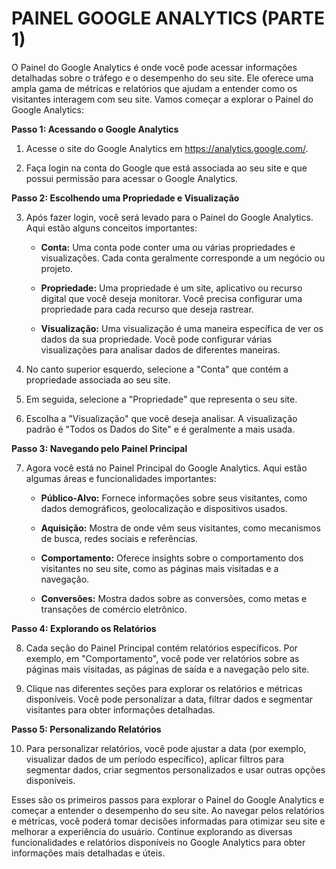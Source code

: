 # PAINEL GOOGLE ANALYTICS (PARTE 1)
O Painel do Google Analytics é onde você pode acessar informações detalhadas sobre o tráfego e o desempenho do seu site. Ele oferece uma ampla gama de métricas e relatórios que ajudam a entender como os visitantes interagem com seu site. Vamos começar a explorar o Painel do Google Analytics:

**Passo 1: Acessando o Google Analytics**

1. Acesse o site do Google Analytics em https://analytics.google.com/.

2. Faça login na conta do Google que está associada ao seu site e que possui permissão para acessar o Google Analytics.

**Passo 2: Escolhendo uma Propriedade e Visualização**

3. Após fazer login, você será levado para o Painel do Google Analytics. Aqui estão alguns conceitos importantes:

   - **Conta:** Uma conta pode conter uma ou várias propriedades e visualizações. Cada conta geralmente corresponde a um negócio ou projeto.

   - **Propriedade:** Uma propriedade é um site, aplicativo ou recurso digital que você deseja monitorar. Você precisa configurar uma propriedade para cada recurso que deseja rastrear.

   - **Visualização:** Uma visualização é uma maneira específica de ver os dados da sua propriedade. Você pode configurar várias visualizações para analisar dados de diferentes maneiras.

4. No canto superior esquerdo, selecione a "Conta" que contém a propriedade associada ao seu site.

5. Em seguida, selecione a "Propriedade" que representa o seu site.

6. Escolha a "Visualização" que você deseja analisar. A visualização padrão é "Todos os Dados do Site" e é geralmente a mais usada.

**Passo 3: Navegando pelo Painel Principal**

7. Agora você está no Painel Principal do Google Analytics. Aqui estão algumas áreas e funcionalidades importantes:

   - **Público-Alvo:** Fornece informações sobre seus visitantes, como dados demográficos, geolocalização e dispositivos usados.

   - **Aquisição:** Mostra de onde vêm seus visitantes, como mecanismos de busca, redes sociais e referências.

   - **Comportamento:** Oferece insights sobre o comportamento dos visitantes no seu site, como as páginas mais visitadas e a navegação.

   - **Conversões:** Mostra dados sobre as conversões, como metas e transações de comércio eletrônico.

**Passo 4: Explorando os Relatórios**

8. Cada seção do Painel Principal contém relatórios específicos. Por exemplo, em "Comportamento", você pode ver relatórios sobre as páginas mais visitadas, as páginas de saída e a navegação pelo site.

9. Clique nas diferentes seções para explorar os relatórios e métricas disponíveis. Você pode personalizar a data, filtrar dados e segmentar visitantes para obter informações detalhadas.

**Passo 5: Personalizando Relatórios**

10. Para personalizar relatórios, você pode ajustar a data (por exemplo, visualizar dados de um período específico), aplicar filtros para segmentar dados, criar segmentos personalizados e usar outras opções disponíveis.

Esses são os primeiros passos para explorar o Painel do Google Analytics e começar a entender o desempenho do seu site. Ao navegar pelos relatórios e métricas, você poderá tomar decisões informadas para otimizar seu site e melhorar a experiência do usuário. Continue explorando as diversas funcionalidades e relatórios disponíveis no Google Analytics para obter informações mais detalhadas e úteis.